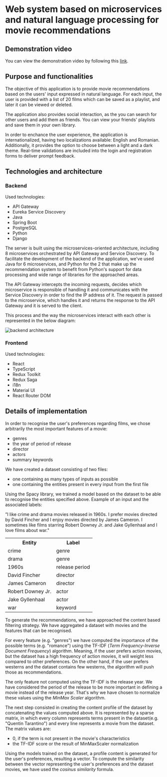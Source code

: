 # Web system based on microservices and natural language processing for movie recommendations

## Demonstration video

You can view the demonstration video by following this [link](https://www.youtube.com/watch?v=I6_OlxD79qU).

## Purpose and functionalities

The objective of this application is to provide movie recommendations based on the users' input expressed in natural language.
For each input, the user is provided with a list of 20 films which can be saved as a playlist, and later it can be viewed or deleted.

The application also provides social interaction, as the you can search for other users and add them as friends. You can view your friends' playlists and save them in your own library.  

In order to enchance the user experience, the application is internationalized, having two localizations available: English and Romanian. Additionally, it provides
the option to choose between a light and a dark theme. Real-time validations are included into the login and registration forms to deliver prompt feedback.

## Technologies and architecture

### Backend

Used technologies:

<ul>
<li>API Gateway</li>
<li>Eureka Service Discovery</li>
<li>Java</li>
<li>Spring Boot</li>
<li>PostgreSQL</li>
<li>Python</li>
<li>Django</li>
</ul>

The server is built using the microservices-oriented architecture, including 8 microservices orchestrated by API Gateway and Service Discovery. 
To facilitate the development of the backend of the application, we've used Java for 6 microservices, 
and Python for the 2 that make up the recommendation system to benefit from Python's support for data processing and wide range of libraries for the approached areas.


The API Gateway intercepts the incoming requests, decides which microservice is responsible of handling it and communicates with the Service Discovery in order to find the IP address of it.
The request is passed to the microservice, which handles it and returns the response to the API Gateway and it is served to the client. 

This process and the way the microservices interact with each other is represented in the below diagram:

![backend architecture](https://i.imgur.com/yxWGCTq.png)


### Frontend

Used technologies:

<ul>
<li>React</li>
<li>TypeScript</li>
<li>Redux Toolkit</li>
<li>Redux Saga</li>
<li>i18n</li>
<li>Material UI</li>
<li>React Router DOM</li>
</ul>

## Details of implementation

In order to recognise the user's preferences regarding films, we chose arbitrarily the most important features of a movie:
<ul>
  <li>genres</li>
  <li>the year of period of release</li>
  <li>director</li>
  <li>actors</li>
  <li>summary keywords</li>
</ul>

We have created a dataset consisting of two files: 
<ul>
  <li>one containing as many types of inputs as possible</li>
  <li>one containing the entities present in every input from the first file</li>
</ul>

Using the Spacy library, we trained a model based on the dataset to be able to recognise the entities specified above.
Example of an input and the associated labels:

 ”I like crime and drama movies released in 1960s. I prefer movies directed by David
 Fincher and I enjoy movies directed by James Cameron. I sometimes like films starring Robert
 Downey Jr. and Jake Gyllenhaal and I love films about war."

<table>
  <tr>
    <th>
      Entity
    </th>
    <th>
      Label
    </th>
  </th>
</tr>
  <tr>
    <td>crime</td>
    <td>genre</td>
  </tr>
  <tr>
    <td>drama</td>
    <td>genre</td>
  </tr>
  <tr>
    <td>1960s</td>
    <td>release period</td>
  </tr>
  <tr>
    <td>David Fincher</td>
    <td>director</td>
  </tr>    
  <tr>
    <td>James Cameron</td>
    <td>director</td>
  </tr>
  <tr>
    <td>Robert Downey Jr.</td>
    <td>actor</td>
  </tr>
  <tr>
    <td>Jake Gyllenhaal</td>
    <td>actor</td>
  </tr>
  <tr>
    <td>war</td>
    <td>keyword</td>
  </tr>
</table>

To generate the recommendations, we have approached the content based filtering strategy. We have aggregated a dataset with movies and the features that can be recognised. 

For every feature (e.g. "genres") we have computed the importance of the possible terms (e.g. "romance") using the TF-IDF (<i>Term Frequency-Inverse Document Frequency</i>) algorithm. 
Meaning, if the user prefers action movies, but the dataset has a high frequency of action movies, it will weight less compared to other preferences. 
On the other hand, if the user prefers westerns and the dataset contains few westerns, the algorithm will push those as recommendations.

The only feature not computed using the TF-IDF is the release year. We have considered the period of the release to be more important in defining a movie instead of the release year. That's why
we have chosen to normalize these values using the <i>MinMax Scaler</i> algorithm.

The next step consisted in creating the content profile of the dataset by concatenating the values computed above. 
It is represented by a sparse matrix, in which every column represents terms present in the dataset(e.g. "Quentin Tarantino") and every line represents a movie from the dataset. The matrix values
are:
<ul>
  <li>0, if the term is not present in the movie's characteristics</li>
  <li>the TF-IDF score or the result of MinMaxScaler normalization</li>
</ul>

Using the models trained on the dataset, a profile content is generated for the user's preferences, resulting a vector. 
To compute the similarity between the vector representing the user's preferences and the dataset movies, we have used the <i>cosinus similarity</i> formula.
